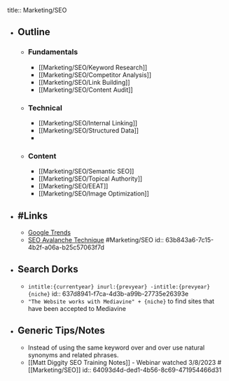 title:: Marketing/SEO

- ## Outline
	- ### Fundamentals
		- [[Marketing/SEO/Keyword Research]]
		- [[Marketing/SEO/Competitor Analysis]]
		- [[Marketing/SEO/Link Building]]
		- [[Marketing/SEO/Content Audit]]
	- ### Technical
		- [[Marketing/SEO/Internal Linking]]
		- [[Marketing/SEO/Structured Data]]
		-
	- ### Content
		- [[Marketing/SEO/Semantic SEO]]
		- [[Marketing/SEO/Topical Authority]]
		- [[Marketing/SEO/EEAT]]
		- [[Marketing/SEO/Image Optimization]]
- ## #Links
	- [Google Trends](https://trends.google.com/)
	- [SEO Avalanche Technique](https://www.buildersociety.com/threads/seo-avalanche-technique-ranking-with-no-resources.5114/) #Marketing/SEO
	  id:: 63b843a6-7c15-4b2f-a06a-b25c57063f7d
- ## Search Dorks
	- `intitle:{currentyear} inurl:{prevyear} -intitle:{prevyear} {niche}`
	  id:: 637d8941-f7ca-4d3b-a99b-27735e26393e
	- `"The Website works with Mediavine" + {niche}` to find sites that have been accepted to Mediavine
- ## Generic Tips/Notes
	- Instead of using the same keyword over and over use natural synonyms and related phrases.
	- [[Matt Diggity SEO Training Notes]] - Webinar watched 3/8/2023 #[[Marketing/SEO]]
	  id:: 64093d4d-ded1-4b56-8c69-471954466d31